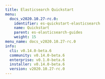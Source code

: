 ```yaml
---
title: Elasticsearch Quickstart
menu:
  docs_v2020.10.27-rc.0:
    identifier: es-quickstart-elasticsearch
    name: Quickstart
    parent: es-elasticsearch-guides
    weight: 15
menu_name: docs_v2020.10.27-rc.0
info:
  cli: v0.14.0-beta.6
  community: v0.14.0-beta.6
  enterprise: v0.1.0-beta.6
  installer: v0.14.0-beta.6
  version: v2020.10.27-rc.0
---
```


